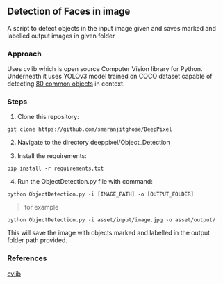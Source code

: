 ## Detection of Faces in image

A script to detect objects in the input image given and saves marked and labelled output images in given folder 

### Approach

Uses cvlib which is open source Computer Vision library for Python. Underneath it uses YOLOv3 model trained on COCO dataset capable of detecting [80 common objects](https://github.com/arunponnusamy/object-detection-opencv/blob/master/yolov3.txt) in context.

### Steps

1) Clone this repository:
```
git clone https://github.com/smaranjitghose/DeepPixel
```

2) Navigate to the directory deeppixel/Object_Detection


3) Install the requirements:
```
pip install -r requirements.txt 
```

4) Run the ObjectDetection.py file with command:

```
python ObjectDetection.py -i [IMAGE_PATH] -o [OUTPUT_FOLDER]

```
> for example
```
python ObjectDetection.py -i asset/input/image.jpg -o asset/output/ 
```

This will save the image with objects marked and labelled in the output folder path provided.

### References

[cvlib](https://www.cvlib.net/)
